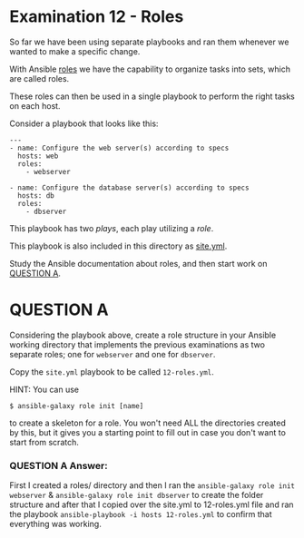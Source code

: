 # Examination 12 - Roles

So far we have been using separate playbooks and ran them whenever we wanted to make
a specific change.

With Ansible [roles](https://docs.ansible.com/ansible/latest/playbook_guide/playbooks_reuse_roles.html) we
have the capability to organize tasks into sets, which are called roles.

These roles can then be used in a single playbook to perform the right tasks on each host.

Consider a playbook that looks like this:

    ---
    - name: Configure the web server(s) according to specs
      hosts: web
      roles:
        - webserver

    - name: Configure the database server(s) according to specs
      hosts: db
      roles:
        - dbserver

This playbook has two _plays_, each play utilizing a _role_.

This playbook is also included in this directory as [site.yml](site.yml).

Study the Ansible documentation about roles, and then start work on [QUESTION A](#question-a).

# QUESTION A

Considering the playbook above, create a role structure in your Ansible working directory
that implements the previous examinations as two separate roles; one for `webserver`
and one for `dbserver`.

Copy the `site.yml` playbook to be called `12-roles.yml`.

HINT: You can use

    $ ansible-galaxy role init [name]

to create a skeleton for a role. You won't need ALL the directories created by this,
but it gives you a starting point to fill out in case you don't want to start from scratch.

### QUESTION A Answer:
First I created a roles/ directory and then I ran the ``` ansible-galaxy role init webserver ``` & ``` ansible-galaxy role init dbserver ``` to create the folder structure and after that I copied over the site.yml to 12-roles.yml file and ran the playbook ``` ansible-playbook -i hosts 12-roles.yml ``` to confirm that everything was working.
